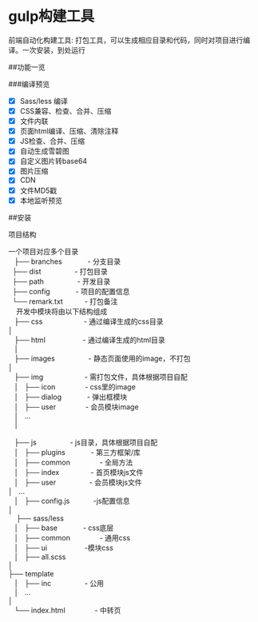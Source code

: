 # gulp构建工具
前端自动化构建工具:
打包工具，可以生成相应目录和代码，同时对项目进行编译。一次安装，到处运行

##功能一览

###编译预览

- [x] Sass/less 编译
- [x] CSS兼容、检查、合并、压缩
- [x] 文件内联
- [x] 页面html编译、压缩、清除注释
- [x] JS检查、合并、压缩
- [x] 自动生成雪碧图
- [x] 自定义图片转base64
- [x] 图片压缩
- [x] CDN
- [x] 文件MD5戳
- [x] 本地监听预览

##安装

项目结构

一个项目对应多个目录<br>
    ├── branches             - 分支目录<br/>
    ├── dist                 - 打包目录<br>
    ├── path                 - 开发目录<br>
    ├── config               - 项目的配置信息<br>
    └── remark.txt           - 打包备注<br>
    
开发中模块将由以下结构组成<br>
    ├── css                     - 通过编译生成的css目录<br/>
    │<br/>
    ├── html                    - 通过编译生成的html目录<br/>
    │<br/>
    ├── images                  - 静态页面使用的image，不打包<br>
    │<br> 
    ├── img                     - 需打包文件，具体根据项目自配<br>
    │   ├── icon                - css里的image<br>
    │   ├── dialog              - 弹出框模块<br>
    │   ├── user                - 会员模块image<br>
    │   ... <br>
    │<br>   
    ├── js                       - js目录，具体根据项目自配<br>
    │   ├── plugins              - 第三方框架/库<br>
    │   ├── common               - 全局方法<br>
    │   ├── index                - 首页模块js文件<br>
    │   ├── user                 - 会员模块js文件<br>
    │   ...<br>
    │   ├── config.js            -js配置信息<br>
    │<br>
    ├── sass/less<br>
    │   ├── base                  - css底层<br>
    │   ├── common                - 通用css<br>
    │   ├── ui                    -模块css<br>
    │   ├── all.scss<br>
    │<br>
    ├── template<br>
    │   ├── inc                   - 公用<br>
    │   ...<br>
    │<br>
    └── index.html                - 中转页<br>
